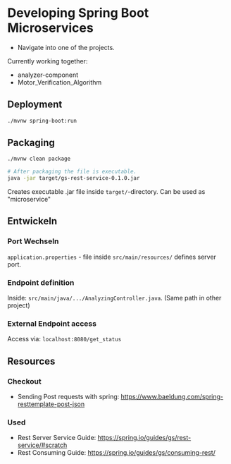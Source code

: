 # Developing Spring Boot Microservices

- Navigate into one of the projects.

Currently working together:
- analyzer-component
- Motor_Verification_Algorithm


## Deployment

```bash
./mvnw spring-boot:run 
```

## Packaging

```bash
./mvnw clean package

# After packaging the file is executable.
java -jar target/gs-rest-service-0.1.0.jar
```

Creates executable .jar file inside `target/`-directory. Can be used as "microservice"


## Entwickeln


### Port Wechseln

`application.properties` - file inside `src/main/resources/` defines server port.


### Endpoint definition

Inside: `src/main/java/.../AnalyzingController.java`. (Same path in other project)


### External Endpoint access

Access via: `localhost:8080/get_status`


## Resources

### Checkout

- Sending Post requests with spring: https://www.baeldung.com/spring-resttemplate-post-json


### Used

- Rest Server Service Guide: https://spring.io/guides/gs/rest-service/#scratch
- Rest Consuming Guide: https://spring.io/guides/gs/consuming-rest/